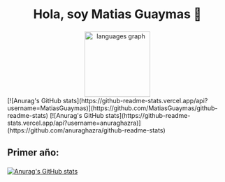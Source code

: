 <h1 align="center">Hola, soy Matias Guaymas 👋</h1>

###

<div align="center">
  
  <img src="https://github-readme-stats.vercel.app/api/top-langs?username=MatiasGuaymas&locale=en&hide_title=false&layout=compact&card_width=320&langs_count=5&theme=shades-of-purple&hide_border=false&order=2" height="150" alt="languages graph"  />
</div>
  [![Anurag's GitHub stats](https://github-readme-stats.vercel.app/api?username=MatiasGuaymas)](https://github.com/MatiasGuaymas/github-readme-stats)
  [![Anurag's GitHub stats](https://github-readme-stats.vercel.app/api?username=anuraghazra)](https://github.com/anuraghazra/github-readme-stats)
<h2 align="left">Primer año:</h2>

###

[![Anurag's GitHub stats](https://github-readme-stats.vercel.app/api?username=anuraghazra)](https://github.com/anuraghazra/github-readme-stats)
